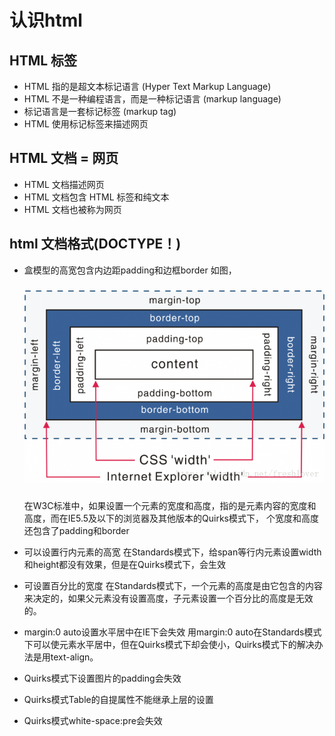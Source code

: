 # 认识html

## HTML 标签

- HTML 指的是超文本标记语言 (Hyper Text Markup Language)
- HTML 不是一种编程语言，而是一种标记语言 (markup language)
- 标记语言是一套标记标签 (markup tag)
- HTML 使用标记标签来描述网页

## HTML 文档 = 网页

- HTML 文档描述网页
- HTML 文档包含 HTML 标签和纯文本
- HTML 文档也被称为网页

## html 文档格式(DOCTYPE！)

- 盒模型的高宽包含内边距padding和边框border
  如图，
  ###
    ![""](./img/1.png)
  ###
  在W3C标准中，如果设置一个元素的宽度和高度，指的是元素内容的宽度和高度，而在IE5.5及以下的浏览器及其他版本的Quirks模式下，  个宽度和高度还包含了padding和border

- 可以设置行内元素的高宽
  在Standards模式下，给span等行内元素设置width和height都没有效果，但是在Quirks模式下，会生效
- 可设置百分比的宽度
  在Standards模式下，一个元素的高度是由它包含的内容来决定的，如果父元素没有设置高度，子元素设置一个百分比的高度是无效的。
- margin:0 auto设置水平居中在IE下会失效
  用margin:0 auto在Standards模式下可以使元素水平居中，但在Quirks模式下却会使小，Quirks模式下的解决办法是用text-align。
- Quirks模式下设置图片的padding会失效
- Quirks模式Table的自提属性不能继承上层的设置
- Quirks模式white-space:pre会失效
